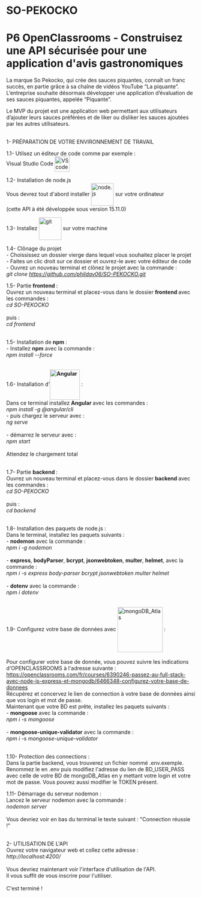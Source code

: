 # SO-PEKOCKO</h1>
# P6 OpenClassrooms - Construisez une API sécurisée pour une application d'avis gastronomiques

La marque So Pekocko, qui crée des sauces piquantes, connaît un franc succès, en partie grâce à sa chaîne de vidéos YouTube “La piquante”.
L’entreprise souhaite désormais développer une application d’évaluation de ses sauces piquantes, appelée “Piquante”.

Le MVP du projet est une application web permettant aux utilisateurs d’ajouter leurs sauces préférées et de liker ou disliker les sauces ajoutées par les autres utilisateurs.</br></br>

1- PRÉPARATION DE VOTRE ENVIRONNEMENT DE TRAVAIL

1.1- Utilsez un éditeur de code comme par exemple :</br>
Visual Studio Code <img src="https://img-prod-cms-rt-microsoft-com.akamaized.net/cms/api/am/imageFileData/RE4CT2M?ver=b1c6&q=100&h=75&w=75&b=%23FFFFFFFF&aim=true" alt="VS code" width="40" align="center">

1.2- Installation de node.js</br>
Vous devrez tout d'abord installer <img src="https://nodejs.org/static/images/logo.svg" alt="node.js" width="60" align="center"> sur votre ordinateur</br>
(cette API à été développée sous version 15.11.0)</br>

1.3- Installez <img src="https://git-scm.com/images/logo@2x.png" alt="git" width="60" align="center"> sur votre machine</br>

1.4- Clônage du projet</br>
      - Choississez un dossier vierge dans lequel vous souhaitez placer le projet</br>
      - Faites un clic droit sur ce dossier et ouvrez-le avec votre éditeur de code</br>
      - Ouvrez un nouveau terminal et clônez le projet avec la commande :</br>
                <em>git clone https://github.com/phildav06/SO-PEKOCKO.git</em></br>

1.5- Partie <b class="term">frontend </b>:</br>
Ouvrez un nouveau terminal et placez-vous dans le dossier <b class="term">frontend </b> avec les commandes :</br>
                <em>cd SO-PEKOCKO</em></br></br>
                puis :</br>
                <em>cd frontend</em></br></br>

1.5- Installation de <b class="term">npm </b>:</br>
          - Installez <b class="term">npm</b> avec la commande :</br>
                <em>npm install --force</em></br></br>

1.6- Installation d'<b class="term"><img src="https://angular.io/assets/images/logos/angular/logo-nav@2x.png" alt="Angular" width="80" align="center"> </b>:</br>
Dans ce terminal installez <b class="term">Angular </b> avec les commandes :</br>
                <em>npm install -g @angular/cli</em></br>
                - puis chargez le serveur avec :</br>
                <em>ng serve</em></br></br>
                - démarrez le serveur avec :</br>
                <em>npm start</em></br></br>
                Attendez le chargement total</br></br>

1.7- Partie <b class="term">backend </b>:</br>
Ouvrez un nouveau terminal et placez-vous dans le dossier <b class="term">backend </b> avec les commandes :</br>
                <em>cd SO-PEKOCKO</em></br></br>
                puis :</br>
                <em>cd backend</em></br></br>

1.8- Installation des paquets de node.js :</br>
Dans le terminal, installez les paquets suivants :</br>
          - <b class="term">nodemon</b> avec la commande :</br>
                <em>npm i -g nodemon</em></br></br>
          - <b class="term">express</b>, <b class="term">bodyParser</b>, <b class="term">bcrypt</b>, <b class="term">jsonwebtoken</b>, <b class="term">multer</b>, <b class="term">helmet</b>, avec la commande :</br>
                <em>npm i -s express body-parser bcrypt jsonwebtoken multer helmet</em></br></br>
          - <b class="term">dotenv</b> avec la commande :</br>
                <em>npm i dotenv</em></br></br>

1.9- Configurez votre base de données avec <img src="https://webassets.mongodb.com/_com_assets/cms/mongodb_atlas-h0ai1yctwo.svg" alt="mongoDB_Atlas" width="120" align="center" > :</br>   
Pour configurer votre base de donnée, vous pouvez suivre les indications d'OPENCLASSROOMS à l'adresse suivante :</br>
https://openclassrooms.com/fr/courses/6390246-passez-au-full-stack-avec-node-js-express-et-mongodb/6466348-configurez-votre-base-de-donnees </br>
Récupérez et concervez le lien de connection à votre base de données ainsi que vos  login et mot de passe.</br>
Maintenant que votre BD est prête, installez les paquets suivants :</br>
          - <b class="term">mongoose</b> avec la commande :</br>
                <em>npm i -s mongoose</em></br></br>
          - <b class="term">mongoose-unique-validator</b> avec la commande :</br>
                <em>npm i -s mongoose-unique-validator</em></br></br>

1.10- Protection des connections :</br>
Dans la partie backend, vous trouverez un fichier nommé .env.exemple.</br>
Renommez le en .env puis modifiez l'adresse du lien de BD_USER_PASS avec celle de votre BD de mongoDB_Atlas en y mettant votre login et votre mot de passe.
Vous pouvez aussi modifier le TOKEN présent.

1.11- Démarrage du serveur nodemon :</br>
Lancez le serveur nodemon avec la commande :</br>
<em>nodemon server</em></br></br>
Vous devriez voir en bas du terminal le texte suivant : "Connection réussie !"</br></br>

2- UTILISATION DE L'API</br>
Ouvrez votre navigateur web et collez cette adresse :</br>
                <em>http://localhost:4200/</em></br></br>
Vous devriez maintenant voir l'interface d'utilisation de l'API.</br>
Il vous suffit de vous inscrire pour l'utiliser.</br></br>
C'est terminé !

